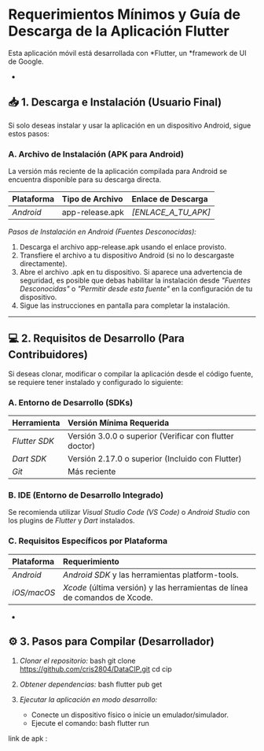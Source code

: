 # Requerimientos Mínimos y Guía de Descarga de la Aplicación Flutter

Esta aplicación móvil está desarrollada con *Flutter, un *framework de UI de Google.

*

## 📥 1. Descarga e Instalación (Usuario Final)

Si solo deseas instalar y usar la aplicación en un dispositivo Android, sigue estos pasos:

### A. Archivo de Instalación (APK para Android)

La versión más reciente de la aplicación compilada para Android se encuentra disponible para su descarga directa.

| Plataforma | Tipo de Archivo | Enlace de Descarga |
| :--- | :--- | :--- |
| *Android* | app-release.apk | *[ENLACE_A_TU_APK]* |

*Pasos de Instalación en Android (Fuentes Desconocidas):*

1.  Descarga el archivo app-release.apk usando el enlace provisto.
2.  Transfiere el archivo a tu dispositivo Android (si no lo descargaste directamente).
3.  Abre el archivo .apk en tu dispositivo. Si aparece una advertencia de seguridad, es posible que debas habilitar la instalación desde *"Fuentes Desconocidas"* o *"Permitir desde esta fuente"* en la configuración de tu dispositivo.
4.  Sigue las instrucciones en pantalla para completar la instalación.

---

## 💻 2. Requisitos de Desarrollo (Para Contribuidores)

Si deseas clonar, modificar o compilar la aplicación desde el código fuente, se requiere tener instalado y configurado lo siguiente:

### A. Entorno de Desarrollo (SDKs)

| Herramienta | Versión Mínima Requerida |
| :--- | :--- |
| *Flutter SDK* | Versión 3.0.0 o superior (Verificar con flutter doctor) |
| *Dart SDK* | Versión 2.17.0 o superior (Incluido con Flutter) |
| *Git* | Más reciente |

### B. IDE (Entorno de Desarrollo Integrado)

Se recomienda utilizar *Visual Studio Code (VS Code)* o *Android Studio* con los plugins de *Flutter* y *Dart* instalados.

### C. Requisitos Específicos por Plataforma

| Plataforma | Requerimiento |
| :--- | :--- |
| *Android* | *Android SDK* y las herramientas platform-tools. |
| *iOS/macOS* | *Xcode* (última versión) y las herramientas de línea de comandos de Xcode. |

*

## ⚙️ 3. Pasos para Compilar (Desarrollador)

1.  *Clonar el repositorio:*
    bash
    git clone https://github.com/cris2804/DataCIP.git
    cd cip 
    

2.  *Obtener dependencias:*
    bash
    flutter pub get
    

3.  *Ejecutar la aplicación en modo desarrollo:*
    * Conecte un dispositivo físico o inicie un emulador/simulador.
    * Ejecute el comando:
        bash
        flutter run
        

link de apk : 